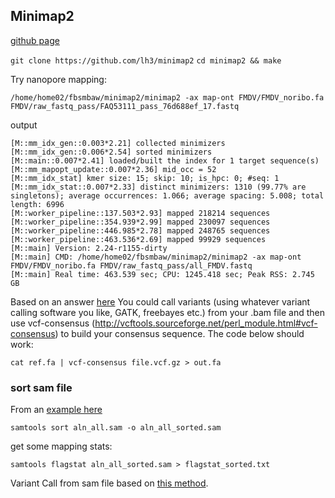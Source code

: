## Minimap2

[github page](https://github.com/lh3/minimap2)

`git clone https://github.com/lh3/minimap2`
`cd minimap2 && make`

Try nanopore mapping:

`/home/home02/fbsmbaw/minimap2/minimap2 -ax map-ont FMDV/FMDV_noribo.fa FMDV/raw_fastq_pass/FAQ53111_pass_76d688ef_17.fastq`

output
```
[M::mm_idx_gen::0.003*2.21] collected minimizers
[M::mm_idx_gen::0.006*2.54] sorted minimizers
[M::main::0.007*2.41] loaded/built the index for 1 target sequence(s)
[M::mm_mapopt_update::0.007*2.36] mid_occ = 52
[M::mm_idx_stat] kmer size: 15; skip: 10; is_hpc: 0; #seq: 1
[M::mm_idx_stat::0.007*2.33] distinct minimizers: 1310 (99.77% are singletons); average occurrences: 1.066; average spacing: 5.008; total length: 6996
[M::worker_pipeline::137.503*2.93] mapped 218214 sequences
[M::worker_pipeline::354.939*2.99] mapped 230097 sequences
[M::worker_pipeline::446.985*2.78] mapped 248765 sequences
[M::worker_pipeline::463.536*2.69] mapped 99929 sequences
[M::main] Version: 2.24-r1155-dirty
[M::main] CMD: /home/home02/fbsmbaw/minimap2/minimap2 -ax map-ont FMDV/FMDV_noribo.fa FMDV/raw_fastq_pass/all_FMDV.fastq
[M::main] Real time: 463.539 sec; CPU: 1245.418 sec; Peak RSS: 2.745 GB

```
Based on an answer [here](https://www.biostars.org/p/367626/#367648) You could call variants (using whatever variant calling software you like, GATK, freebayes etc.) from your .bam file and then use vcf-consensus (http://vcftools.sourceforge.net/perl_module.html#vcf-consensus) to build your consensus sequence. The code below should work:

`cat ref.fa | vcf-consensus file.vcf.gz > out.fa`



### sort sam file

From an [example here](http://quinlanlab.org/tutorials/samtools/samtools.html#samtools-sort)

`samtools sort aln_all.sam -o aln_all_sorted.sam`

get some mapping stats:

`samtools flagstat aln_all_sorted.sam > flagstat_sorted.txt`


Variant Call from sam file based on [this method](https://wikis.utexas.edu/display/bioiteam/Variant+calling+using+SAMtools).


